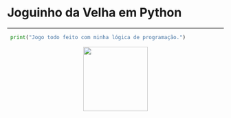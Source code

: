 # Joguinho da Velha em Python
<hr>

```python
 print("Jogo todo feito com minha lógica de programação.")
```
<div align="center">
  <img src="https://d30-invdn-com.akamaized.net/content/pica80949e0bb881743c8078c7bc46dab31.png" width=150px>
</div>
